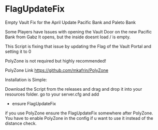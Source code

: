 # FlagUpdateFix
Empty Vault Fix for the April Update Pacific Bank and Paleto Bank

Some Players have Issues with opening the Vault Door on the new Pacific Bank from Gabz
It opens, but the inside doesnt load / is empty.

This Script is fixing that issue by updating the Flag of the Vault Portal and setting it to 0

PolyZone is not required but highly recommended!


PolyZone Link
https://github.com/mkafrin/PolyZone


Installation is Simple:

Download the Script from the releases and drag and drop it into your resources folder.
go to your server.cfg and add 
* ensure FlagUpdateFix

if you use PolyZone ensure the FlagUpdateFix somewhere after PolyZone.
You have to enable PolyZone in the config if u want to use it instead of the distance check.
